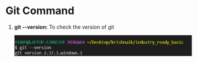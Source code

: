 # Git Command 

1. **git --version:** To check the version of git

           
     ![Git clone command](https://github.com/rakuiit/industry_ready_basic/blob/3a1cb8d0b1176ae4e85f6eb49e0273d8e6634be9/GIT/Task_1/screenshot/git_version.png)   